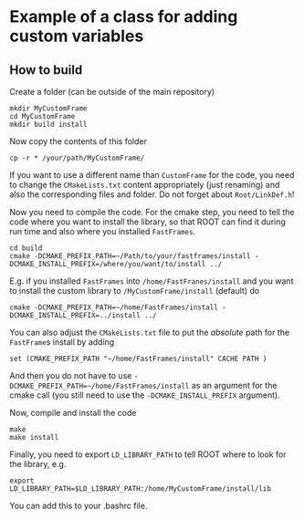# Example of a class for adding custom variables

## How to build

Create a folder (can be outside of the main repository)

```
mkdir MyCustomFrame
cd MyCustomFrame
mkdir build install
```

Now copy the contents of this folder
```
cp -r * /your/path/MyCustomFrame/
```

If you want to use a different name than `CustomFrame` for the code, you need to change the `CMakeLists.txt` content appropriately (just renaming) and also the corresponding files and folder. Do not forget about `Root/LinkDef.h`!

Now you need to compile the code. For the cmake step, you need to tell the code where you want to install the library, so that ROOT can find it during run time and also where you installed `FastFrames`.

```
cd build
cmake -DCMAKE_PREFIX_PATH=~/Path/to/your/fastframes/install -DCMAKE_INSTALL_PREFIX=/where/you/want/to/install ../
```

E.g. if you installed `FastFrames` into `/home/FastFranes/install` and you want to install the custom library to `/MyCustomFrame/install` (default) do

```
cmake -DCMAKE_PREFIX_PATH=~/home/FastFrames/install -DCMAKE_INSTALL_PREFIX=../install ../
```

You can also adjust the `CMakeLists.txt` file to put the _absolute_ path for the `FastFrame`s install by adding
```
set (CMAKE_PREFIX_PATH "~/home/FastFrames/install" CACHE PATH )
```
And then you do not have to use `-DCMAKE_PREFIX_PATH=~/home/FastFrames/install` as an argument for the cmake call (you still need to use the `-DCMAKE_INSTALL_PREFIX` argument).

Now, compile and install the code
```
make
make install
```

Finally, you need to export `LD_LIBRARY_PATH` to tell ROOT where to look for the library, e.g.
```
export LD_LIBRARY_PATH=$LD_LIBRARY_PATH:/home/MyCustomFrame/install/lib
```

You can add this to your .bashrc file.

